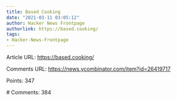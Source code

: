 ```yaml
---
title: Based Cooking
date: "2021-03-11 03:05:12"
author: Hacker News Frontpage
authorlink: https://based.cooking/
tags:
- Hacker-News-Frontpage
---
```


<p>Article URL: <a href="https://based.cooking/">https://based.cooking/</a></p>
<p>Comments URL: <a href="https://news.ycombinator.com/item?id=26419717">https://news.ycombinator.com/item?id=26419717</a></p>
<p>Points: 347</p>
<p># Comments: 384</p>
